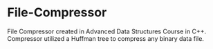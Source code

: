 # File-Compressor
File Compressor created in Advanced Data Structures Course in C++. Compressor utilized a Huffman tree to compress any binary data file. 

